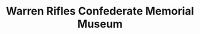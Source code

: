 ---
layout: repo
title: "Warren Rifles Confederate Memorial Museum"
id: 16171
permalink: repos/16171/
---